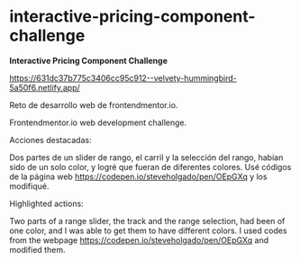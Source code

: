 # interactive-pricing-component-challenge
**Interactive Pricing Component Challenge**

https://631dc37b775c3406cc95c912--velvety-hummingbird-5a50f6.netlify.app/

Reto de desarrollo web de frontendmentor.io.

Frontendmentor.io web development challenge.

Acciones destacadas:

Dos partes de un slider de rango, el carril y la selección del rango, habían sido de un solo color, y logré que fueran de diferentes colores. Usé códigos de la página web https://codepen.io/steveholgado/pen/OEpGXq y los modifiqué.

Highlighted actions:

Two parts of a range slider, the track and the range selection, had been of one color, and I was able to get them to have different colors. I used codes from the webpage https://codepen.io/steveholgado/pen/OEpGXq and modified them.

